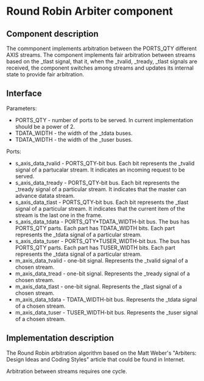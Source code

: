 # Round Robin Arbiter component

## Component description

The commponent implements arbitration between the PORTS_QTY different AXIS streams. The component implements fair arbitration between streams based on the _tlast signal, that it, when the _tvalid, _tready, _tlast signals are received, the component switches among streams and updates its internal state to provide fair arbitration.

## Interface

Parameters:

* PORTS_QTY - number of ports to be served. In current implementation should be a power of 2.
* TDATA_WIDTH - the width of the _tdata buses.
* TDATA_WIDTH - the width of the _tuser buses.

Ports:

* s_axis_data_tvalid - PORTS_QTY-bit bus. Each bit represents the _tvalid signal of a partucalar stream. It indicates an incoming request to be served.
* s_axis_data_tready - PORTS_QTY-bit bus. Each bit represents the _tready signal of a particular stream. It indicates that the master can advance datata stream.
* s_axis_data_tlast - PORTS_QTY-bit bus. Each bit represents the _tlast signal of a particular stream. It indicates that the current item of the stream is the last one in the frame.
* s_axis_data_tdata - PORTS_QTY*TDATA_WIDTH-bit bus. The bus has PORTS_QTY parts. Each part has TDATA_WIDTH bits. Each part represents the _tdata signal of a particular stream.
* s_axis_data_tuser - PORTS_QTY*TUSER_WIDTH-bit bus. The bus has PORTS_QTY parts. Each part has TUSER_WIDTH bits. Each part represents the _tdata signal of a particular stream.
* m_axis_data_tvalid - one-bit signal. Represents the _tvalid signal of a chosen stream.
* m_axis_data_tread - one-bit signal. Represents the _tready signal of a chosen stream.
* m_axis_data_tlast - one-bit signal. Represents the _tlast signal of a chosen stream.
* m_axis_data_tdata - TDATA_WIDTH-bit bus. Represents the _tdata signal of a chosen stream.
* m_axis_data_tuser - TUSER_WIDTH-bit bus. Represents the _tuser signal of a chosen stream.

## Implementation description

The Round Robin arbitration algorithm based on the Matt Weber's "Arbiters: Design Ideas and Coding Styles" article that could be found in Internet.

Arbitration between streams requires one cycle.
